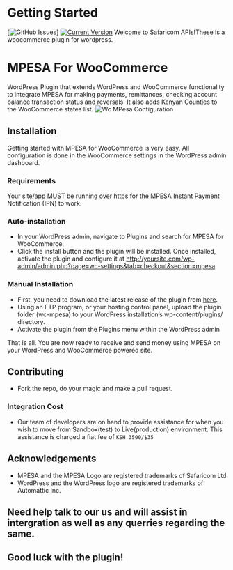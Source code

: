 # Getting Started

[![GitHub Issues](https://img.shields.io/github/issues/dennis2018/Safaricom-Mpesa-APIs-B2C-B2C-C2B-WooCommerce-Lipa-Na-MPESA-Payment-Gateway)]   [![Current Version](https://img.shields.io/badge/version-1.0.7-green.svg)](https://github.com/IgorAntun/node-chat)
Welcome to Safaricom APIs!These is a woocommerce plugin for wordpress.

# MPESA For WooCommerce
WordPress Plugin that extends WordPress and WooCommerce functionality to integrate MPESA for making payments, remittances, checking account balance transaction status and reversals. It also adds Kenyan Counties to the WooCommerce states list.
![Wc MPesa Configuration](https://user-images.githubusercontent.com/14233942/42414903-bae80520-8248-11e8-99b4-06d67e5093d6.png)

## Installation
Getting started with MPESA for WooCommerce is very easy. All configuration is done in the WooCommerce settings in the WordPress admin dashboard.

### Requirements
Your site/app MUST be running over https for the MPESA Instant Payment Notification (IPN) to work.

### Auto-installation
* In your WordPress admin, navigate to Plugins and search for MPESA for WooCommerce.
* Click the install button and the plugin will be installed. Once installed, activate the plugin and configure it at http://yoursite.com/wp-admin/admin.php?page=wc-settings&tab=checkout&section=mpesa

### Manual Installation 
* First, you need to download the latest release of the plugin from [here](https://github.com/dennis2018/Safaricom-Mpesa-APIs-B2C-B2C-C2B-WooCommerce-Lipa-Na-MPESA-Payment-Gateway).
* Using an FTP program, or your hosting control panel, upload the plugin folder (wc-mpesa) to your WordPress installation’s wp-content/plugins/ directory.
* Activate the plugin from the Plugins menu within the WordPress admin

That is all. You are now ready to receive and send money using MPESA on your WordPress and WooCommerce powered site.

## Contributing
* Fork the repo, do your magic and make a pull request.

### Integration Cost
* Our team of developers are on hand to provide assistance for when you wish to move from Sandbox(test) to Live(production) environment. This assistance is charged a fiat fee of `KSH 3500/$35`

## Acknowledgements
* MPESA and the MPESA Logo are registered trademarks of Safaricom Ltd
* WordPress and the WordPress logo are registered trademarks of Automattic Inc.


## Need help talk to our us and will assist in intergration as well as any querries regarding the same.
## Good luck with the plugin!
